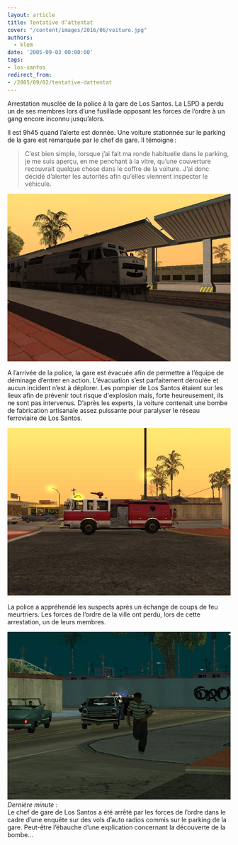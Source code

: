 ```yaml
---
layout: article
title: Tentative d’attentat
cover: "/content/images/2016/06/voiture.jpg"
authors:
  - klem
date: '2005-09-03 00:00:00'
tags:
- los-santos
redirect_from:
- /2005/09/02/tentative-dattentat
---
```


Arrestation musclée de la police à la gare de Los Santos. La LSPD a perdu un de ses membres lors d’une fusillade opposant les forces de l’ordre à un gang encore inconnu jusqu’alors.

Il est 9h45 quand l’alerte est donnée. Une voiture stationnée sur le parking de la gare est remarquée par le chef de gare. Il témoigne :

> C’est bien simple, lorsque j’ai fait ma ronde habituelle dans le parking, je me suis aperçu, en me penchant à la vitre, qu’une couverture recouvrait quelque chose dans le coffre de la voiture. J’ai donc décidé d’alerter les autorités afin qu’elles viennent inspecter le véhicule.

![](/content/images/2005/01/train%20arret.jpg)

A l’arrivée de la police, la gare est évacuée afin de permettre à l’équipe de déminage d’entrer en action. L’évacuation s’est parfaitement déroulée et aucun incident n’est à déplorer. Les pompier de Los Santos étaient sur les lieux afin de prévenir tout risque d'explosion mais, forte heureusement, ils ne sont pas intervenus. D’après les experts, la voiture contenait une bombe de fabrication artisanale assez puissante pour paralyser le réseau ferroviaire de Los Santos.

![](/content/images/2005/01/pompier.jpg)

La police a appréhendé les suspects après un échange de coups de feu meurtriers. Les forces de l’ordre de la ville ont perdu, lors de cette arrestation, un de leurs membres.

![](/content/images/2005/01/Pol%20VS%20Gan.jpg)
_Dernière minute :_  
Le chef de gare de Los Santos a été arrêté par les forces de l’ordre dans le cadre d’une enquête sur des vols d’auto radios commis sur le parking de la gare. Peut-être l’ébauche d’une explication concernant la découverte de la bombe…